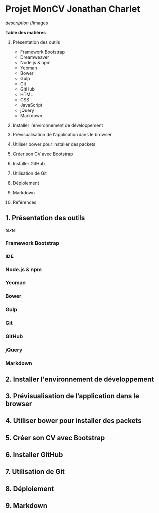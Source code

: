# Projet MonCV Jonathan Charlet
_description_
//images

**Table des matières**
1. Présentation des outils
	- Framework Bootstrap
	- Dreamweaver
	- Node.js & npm
	- Yeoman
	- Bower
	- Gulp
	- Git
	- GitHub
	- HTML
	- CSS
	- JavaScript
	- jQuery
	- Markdown
	
2. Installer l'environnement de développement

3. Prévisualisation de l'application dans le browser

4. Utiliser bower pour installer des packets

5. Créer son CV avec Bootstrap

6. Installer GitHub

7. Utilisation de Git

8. Déploiement 

9. Markdown

10. Références


## 1. Présentation des outils
_texte_
### Framework Bootstrap
### IDE
### Node.js & npm
### Yeoman
### Bower
### Gulp
### Git
### GitHub
### jQuery
### Markdown
	
## 2. Installer l'environnement de développement

## 3. Prévisualisation de l'application dans le browser

## 4. Utiliser bower pour installer des packets

## 5. Créer son CV avec Bootstrap

## 6. Installer GitHub

## 7. Utilisation de Git

## 8. Déploiement 

## 9. Markdown